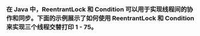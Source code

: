 ### 在 Java 中，ReentrantLock 和 Condition 可以用于实现线程间的协作和同步。下面的示例展示了如何使用 ReentrantLock 和 Condition 来实现三个线程交替打印 1 - 75。